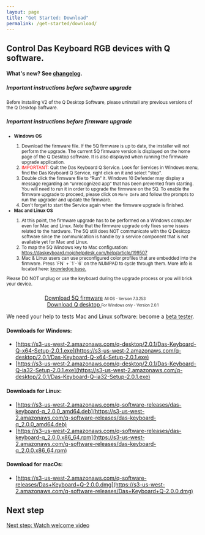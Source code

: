 ```yaml
---
layout: page
title: "Get Started: Download"
permalink: /get-started/download/
---
```


## Control Das Keyboard RGB devices with Q software.

#### What's new? See <a href="{{site.baseurl}}/updates/changelog/">changelog</a>.

<div class="card" style="margin-left:0; margin-right:0; width:auto; margin-bottom: 1.5em;">
  <div class="card-body">
    <h5 class="card-title">Important instructions before software upgrade</h5>
    <small>
      <p>Before installing V2 of the Q Desktop Software, please uninstall any previous versions of the Q Desktop Software.</p>
    </small>
    <h5 class="card-title">Important instructions before firmware upgrade</h5>
    <small>
      <ul>
        <li><b>Windows OS</b></li>
          <ol class="card-text text-left">
                <li>Download the firmware file. If the 5Q firmware is up to date, the installer will not perform the upgrade. The current 5Q firmware version is displayed on the home page of the Q Desktop software. It is also displayed when running the firmware upgrade application.</li>
                <li><span style="color:red;">IMPORTANT:</span> Quit the Das Keyboard Q Service. Look for Services in Windows menu, find the Das Keyboard Q Service, right click on it and select "stop".</li>
                <li>Double click the firmware file to “Run” it. Windows 10 Defender may display a message regarding an “unrecognized app” that has been prevented from starting. You will need to run it in order to upgrade the firmware on the 5Q. To enable the firmware upgrade to proceed, please click on <code>More Info</code> and follow the prompts to run the upgrader and update the firmware.</li>
                <li>Don't forget to start the Service again when the firmware upgrade is finished.</li>
          </ol>
        <li><b>Mac and Linux OS</b></li>
        <ol>
          <li>
            At this point, the firmware upgrade has to be performed on a Windows computer even for Mac and Linux. Note that the firmware upgrade only fixes some issues related to the hardware. The 5Q still does NOT communicate with the Q Desktop software since the communication is handle by a service component that is not available yet for Mac and Linux.
            </li>
          <li>
            To map the 5Q Windows key to Mac configuration: <a href="https://daskeyboard.mojohelpdesk.com/help/article/199507">https://daskeyboard.mojohelpdesk.com/help/article/199507</a>
            </li>
            <li>
            Mac & Linux users can use preconfigured color profiles that are embedded into the firmware. Press `FN` + `1`-`6` on the NUMPAD to cycle through them. More info is located here: <a href="https://daskeyboard.mojohelpdesk.com/help/article/199506">knowledge base.</a> 
          </li>
        </ol>
      </ul>
      </small>
    <small><div class="alert alert-danger mt-3" role="alert">Please DO NOT unplug or use the keyboard during the upgrade process or you will brick your device.</div></small>
  </div>
</div>


<div class="homepage__button_row">
  <div style="text-align:center;"><a href="https://s3-us-west-2.amazonaws.com/q-software-releases/5Q+Flash+Upgrade.7.3.253.exe" class="get-started-button">Download 5Q firmware</a>
  <small><small style="margin-right: 40px;">All OS - Version 7.3.253</small></small></div>
  <div style="text-align:center;"><a style="margin-right:0px;" href="https://s3-us-west-2.amazonaws.com/q-desktop/2.0.1/Das-Keyboard-Q-ia32-Setup-2.0.1.exe" class="get-started-button" id="windows-software-download-link">Download Q desktop </a><small><small>For Windows only - Version 2.0.1</small></small></div>
</div>

<p>We need your help to tests Mac and Linux software: become a 
<a href="https://docs.google.com/forms/d/e/1FAIpQLSdpQgxCFNOxWbiUu8PImeNb_je11C9-GguJRFGwK_Uf0YFmBw/viewform">beta tester</a>.</p>

#### Downloads for Windows:
- [https://s3-us-west-2.amazonaws.com/q-desktop/2.0.1/Das-Keyboard-Q-x64-Setup-2.0.1.exe](https://s3-us-west-2.amazonaws.com/q-desktop/2.0.1/Das-Keyboard-Q-x64-Setup-2.0.1.exe)
- [https://s3-us-west-2.amazonaws.com/q-desktop/2.0.1/Das-Keyboard-Q-ia32-Setup-2.0.1.exe](https://s3-us-west-2.amazonaws.com/q-desktop/2.0.1/Das-Keyboard-Q-ia32-Setup-2.0.1.exe)

#### Downloads for Linux:
- [https://s3-us-west-2.amazonaws.com/q-software-releases/das-keyboard-q_2.0.0_amd64.deb](https://s3-us-west-2.amazonaws.com/q-software-releases/das-keyboard-q_2.0.0_amd64.deb)
- [https://s3-us-west-2.amazonaws.com/q-software-releases/das-keyboard-q_2.0.0.x86_64.rpm](https://s3-us-west-2.amazonaws.com/q-software-releases/das-keyboard-q_2.0.0.x86_64.rpm)

#### Download for macOs:
- [https://s3-us-west-2.amazonaws.com/q-software-releases/Das+Keyboard+Q-2.0.0.dmg](https://s3-us-west-2.amazonaws.com/q-software-releases/Das+Keyboard+Q-2.0.0.dmg)



## Next step

[Next step: Watch welcome video]({{site.baseurl}}/get-started/welcome-video/)

